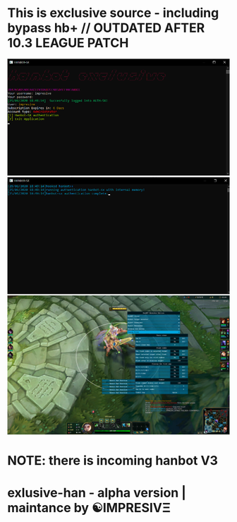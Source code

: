 This is exclusive source - including bypass hb+ 
// OUTDATED AFTER 10.3 LEAGUE PATCH
===============================================
![proof](images/feature.png)
![proof](images/feature2.png)
![proof](images/feature5.png)


NOTE: there is incoming hanbot V3
=================================
# exlusive-han - alpha version | maintance by ☯IMPRESIVΞ
